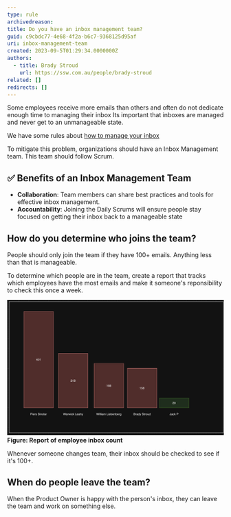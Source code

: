 ```yaml
---
type: rule
archivedreason:
title: Do you have an inbox management team?
guid: c9cbdc77-4e68-4f2a-b6c7-9368125d95af
uri: inbox-management-team
created: 2023-09-5T01:29:34.0000000Z
authors:
  - title: Brady Stroud
    url: https://ssw.com.au/people/brady-stroud
related: []
redirects: []
---
```


Some employees receive more emails than others and often do not dedicate enough time to managing their inbox
Its important that inboxes are managed and never get to an unmanageable state. 

We have some rules about [how to manage your inbox](/rules-to-better-inbox-management)

To mitigate this problem, organizations should have an Inbox Management team. This team should follow Scrum.

## ✅ Benefits of an Inbox Management Team
- **Collaboration**: Team members can share best practices and tools for effective inbox management.
- **Accountability**: Joining the Daily Scrums will ensure people stay focused on getting their inbox back to a manageable state

## How do you determine who joins the team?
People should only join the team if they have 100+ emails. Anything less than that is manageable.

To determine which people are in the team, create a report that tracks which employees have the most emails and make it someone's reponsibility to check this once a week.

<!-- TODO: Add screenshot of the report -->
![Alt text](report-mockup.png)
**Figure: Report of employee inbox count**

Whenever someone changes team, their inbox should be checked to see if it's 100+.

## When do people leave the team?

When the Product Owner is happy with the person's inbox, they can leave the team and work on something else.
